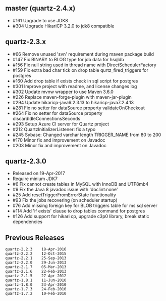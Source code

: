 ## master (quartz-2.4.x)

* #161 Upgrade to use JDK8
* #304 Upgrade HikariCP 3.2.0 to jdk8 compatible

## quartz-2.3.x

* #66 Remove unused 'svn' requirement during maven package build
* #147 Fix BINARY to BLOG type for job data for hsqldb
* #156 Fix null string used in thread name with DirectSchedulerFactory
* #159 Fix extra bad char tick on drop table qurtz_fired_triggers for postgres
* #160 Add drop table if exists check in sql script for postgres
* #301 Improve project with readme, and license changes log
* #302 Update mvnw wrapper to use Maven 3.6.0
* #226 Replace maven-forge-plugin with maven-jar-plugin
* #294 Update hikaricp-java6:2.3.13 to hikaricp-java7:2.4.13
* #281 Fix no setter for dataSource property validateOnCheckout
* #264 Fix no setter for dataSource property discardIdleConnectionsSeconds
* #293 Setup Azure CI server for Quartz project
* #212 QuartzInitializerListener: fix a typo
* #245 Sybase: Changed varchar length TRIGGER_NAME from 80 to 200
* #170 Minor fix and improvement on Javadoc
* #203 Minor fix and improvement on Javadoc

## quartz-2.3.0

* Released on 19-Apr-2017
* Require minium JDK7
* #6 Fix cannot create tables in MySQL with InnoDB and UTF8mb4
* #9 Fix the Java 8 javadoc issue with 'doclint:none'
* #25 Add resetTriggerFromErrorState functionality
* #93 Fix the jobs recovering (on scheduler startup)
* #76 Add missing foreign key for BLOB triggers table for ms sql server
* #114 Add 'if exists' clause to drop tables command for postgres
* #126 Add support for hikari cp, upgrade c3p0 library, break static dependencies

## Previous Releases

```
quartz-2.2.3 	18-Apr-2016
quartz-2.2.2 	12-Oct-2015
quartz-2.2.1 	25-Sep-2013
quartz-2.2.0 	29-Jun-2013
quartz-2.1.7 	05-Mar-2013
quartz-2.1.6 	22-Feb-2013
quartz-2.1.5 	27-Apr-2012
quartz-1.8.1 	11-Jun-2010
quartz-1.8.0 	23-Apr-2010
quartz-1.7.3 	24-Feb-2010
quartz-1.7.2 	10-Feb-2010 
```
